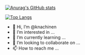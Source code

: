 [![Anurag's GitHub stats](https://github-readme-stats.vercel.app/api?username=knachinen)](https://github.com/anuraghazra/github-readme-stats&show_icons=true&theme=transparent)

[![Top Langs](https://github-readme-stats.vercel.app/api/top-langs/?username=knachinen)](https://github.com/anuraghazra/github-readme-stats)

- 👋 Hi, I’m @knachinen
- 👀 I’m interested in ...
- 🌱 I’m currently learning ...
- 💞️ I’m looking to collaborate on ...
- 📫 How to reach me ...

<!---
knachinen/knachinen is a ✨ special ✨ repository because its `README.md` (this file) appears on your GitHub profile.
You can click the Preview link to take a look at your changes.
--->

<!---
<img src="https://github.com/knachinen/knachinen/blob/output/github-contribution-grid-snake.svg"/>
--->

